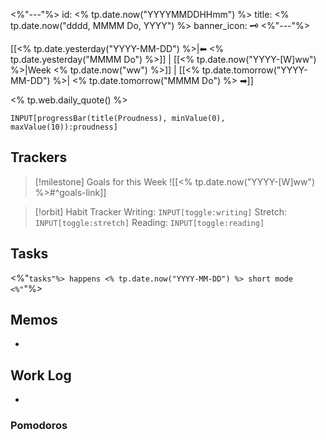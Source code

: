 <%"---"%>
id: <% tp.date.now("YYYYMMDDHHmm") %>
title: <% tp.date.now("dddd, MMMM Do, YYYY") %>
banner_icon: 🗝️
<%"---"%>

[[<% tp.date.yesterday("YYYY-MM-DD") %>|⬅ <% tp.date.yesterday("MMMM Do") %>]] | [[<% tp.date.now("YYYY-[W]ww") %>|Week <% tp.date.now("ww") %>]] | [[<% tp.date.tomorrow("YYYY-MM-DD") %>| <% tp.date.tomorrow("MMMM Do") %> ➡]]

<% tp.web.daily_quote() %>

```meta-bind
INPUT[progressBar(title(Proudness), minValue(0), maxValue(10)):proudness]
```

## Trackers

> [!milestone] Goals for this Week
> ![[<% tp.date.now("YYYY-[W]ww") %>#^goals-link]]

> [!orbit] Habit Tracker
> Writing: `INPUT[toggle:writing]` Stretch: `INPUT[toggle:stretch]` Reading: `INPUT[toggle:reading]`

## Tasks

<%"```tasks"%>
happens <% tp.date.now("YYYY-MM-DD") %>
short mode
<%"```"%>

## Memos

- 

## Work Log

- 

### Pomodoros
